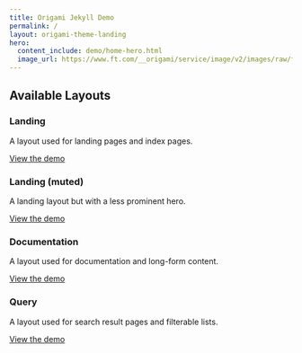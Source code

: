 ```yaml
---
title: Origami Jekyll Demo
permalink: /
layout: origami-theme-landing
hero:
  content_include: demo/home-hero.html
  image_url: https://www.ft.com/__origami/service/image/v2/images/raw/ftcms:c5562daa-2a79-11e9-88a4-c32129756dd8?source=jekyll-theme-origami
---
```


## Available Layouts

<div class="o-layout__overview o-layout__overview--actions">
	<div class="o-layout-item">
		<div class="o-layout-item__content">
			<h3>Landing</h3>
			<p>A layout used for landing pages and index pages.</p>
		</div>
		<div class="o-layout-item__footer">
			<a href="{{'/landing/' | absolute_url}}" class="o-layout__unstyled-element o-buttons o-buttons--big o-buttons--primary">
				View the demo
			</a>
		</div>
	</div>
	<div class="o-layout-item">
		<div class="o-layout-item__content">
			<h3>Landing (muted)</h3>
			<p>A landing layout but with a less prominent hero.</p>
		</div>
		<div class="o-layout-item__footer">
			<a href="{{'/landing/muted/' | absolute_url}}" class="o-layout__unstyled-element o-buttons o-buttons--big o-buttons--primary">
				View the demo
			</a>
		</div>
	</div>
	<div class="o-layout-item">
		<div class="o-layout-item__content">
			<h3>Documentation</h3>
			<p>A layout used for documentation and long-form content.</p>
		</div>
		<div class="o-layout-item__footer">
			<a href="{{'/docs/' | absolute_url}}" class="o-layout__unstyled-element o-buttons o-buttons--big o-buttons--primary">
				View the demo
			</a>
		</div>
	</div>
	<div class="o-layout-item">
		<div class="o-layout-item__content">
			<h3>Query</h3>
			<p>A layout used for search result pages and filterable lists.</p>
		</div>
		<div class="o-layout-item__footer">
			<a href="{{'/query/' | absolute_url}}" class="o-layout__unstyled-element o-buttons o-buttons--big o-buttons--primary">
				View the demo
			</a>
		</div>
	</div>
</div>
